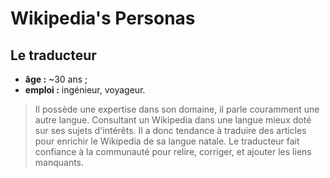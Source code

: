# Wikipedia's Personas

## Le traducteur

* **âge :** ~30 ans ;
* **emploi :** ingénieur, voyageur.

> Il possède une expertise dans son domaine, il parle couramment une autre langue.
> Consultant un Wikipedia dans une langue mieux doté sur ses sujets d'intérêts.
> Il a donc tendance à traduire des articles pour enrichir le Wikipedia de sa langue natale.
> Le traducteur fait  confiance à la communauté pour relire, corriger, et ajouter les liens manquants.


